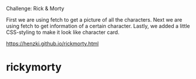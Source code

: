 Challenge: Rick & Morty

First we are using fetch to get a picture of all the characters.
Next we are using fetch to get information of a certain character.
Lastly, we added a little CSS-styling to make it look like character card.

https://henzki.github.io/rickmorty.html

# rickymorty
